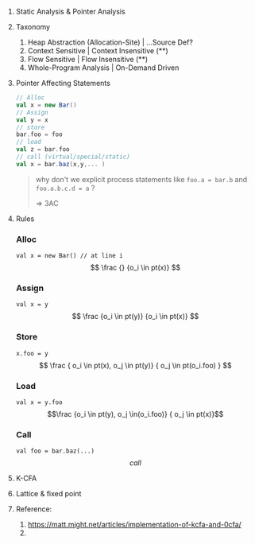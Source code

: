 1. Static Analysis & Pointer Analysis
2. Taxonomy
   1. Heap Abstraction (Allocation-Site) | ...Source Def?
   2. Context Sensitive | Context Insensitive (\*\*)
   3. Flow Sensitive | Flow Insensitive (\*\*)
   4. Whole-Program Analysis | On-Demand Driven
3. Pointer Affecting Statements

   ```scala
   // Alloc
   val x = new Bar()
   // Assign
   val y = x
   // store
   bar.foo = foo
   // load
   val z = bar.foo
   // call (virtual/special/static)
   val x = bar.baz(x,y,... )
   ```

   > why don't we explicit process statements like `foo.a = bar.b` and `foo.a.b.c.d = a` ?
   >
   > => 3AC

4. Rules

   ### Alloc
   `val x = new Bar() // at line i`
   $$ \frac {} {o_i \in pt(x)} $$

   ### Assign
   `val x = y`
   $$ \frac {o_i \in pt(y)} {o_i \in pt(x)} $$

   ### Store
   `x.foo = y`
   $$ \frac { o_i \in pt(x), o_j \in pt(y)} { o_j \in pt(o_i.foo) } $$

   ### Load
   `val x = y.foo`
   $$\frac {o_i \in pt(y), o_j \in(o_i.foo)} { o_j \in pt(x)}$$

   ### Call
   `val foo = bar.baz(...)`
   $$ call $$


5. K-CFA

6. Lattice & fixed point

7. Reference:
   1. https://matt.might.net/articles/implementation-of-kcfa-and-0cfa/
   2.
